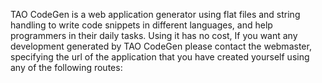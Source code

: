 TAO CodeGen 
is a web application generator using flat files and string handling to write code snippets in different languages, and help programmers in their daily tasks.
Using it has no cost, If you want any development generated by TAO CodeGen please contact the webmaster, specifying the url of the application that you have created yourself using any of the following routes:
